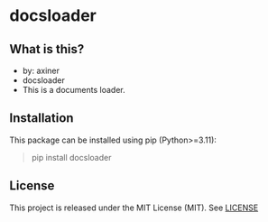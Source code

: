 # docsloader

## What is this?

- by: axiner
- docsloader
- This is a documents loader.

## Installation

This package can be installed using pip (Python>=3.11):
> pip install docsloader

## License

This project is released under the MIT License (MIT). See [LICENSE](LICENSE)
